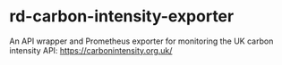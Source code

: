 # rd-carbon-intensity-exporter
An API wrapper and Prometheus exporter for monitoring the UK carbon intensity API: https://carbonintensity.org.uk/
